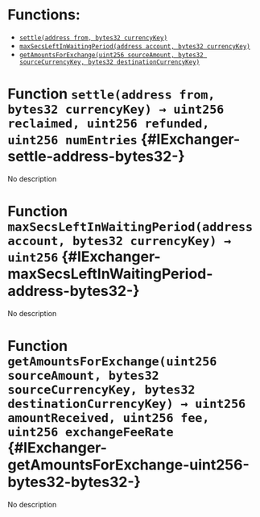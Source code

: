

# Functions:
- [`settle(address from, bytes32 currencyKey)`](#IExchanger-settle-address-bytes32-)
- [`maxSecsLeftInWaitingPeriod(address account, bytes32 currencyKey)`](#IExchanger-maxSecsLeftInWaitingPeriod-address-bytes32-)
- [`getAmountsForExchange(uint256 sourceAmount, bytes32 sourceCurrencyKey, bytes32 destinationCurrencyKey)`](#IExchanger-getAmountsForExchange-uint256-bytes32-bytes32-)



# Function `settle(address from, bytes32 currencyKey) → uint256 reclaimed, uint256 refunded, uint256 numEntries` {#IExchanger-settle-address-bytes32-}
No description




# Function `maxSecsLeftInWaitingPeriod(address account, bytes32 currencyKey) → uint256` {#IExchanger-maxSecsLeftInWaitingPeriod-address-bytes32-}
No description




# Function `getAmountsForExchange(uint256 sourceAmount, bytes32 sourceCurrencyKey, bytes32 destinationCurrencyKey) → uint256 amountReceived, uint256 fee, uint256 exchangeFeeRate` {#IExchanger-getAmountsForExchange-uint256-bytes32-bytes32-}
No description




